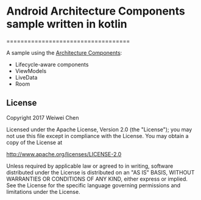# Android Architecture Components sample written in kotlin
===================================

A sample using the [Architecture Components](https://developer.android.com/arch):
- Lifecycle-aware components
- ViewModels
- LiveData
- Room

License
-------

Copyright 2017 Weiwei Chen

Licensed under the Apache License, Version 2.0 (the "License");
you may not use this file except in compliance with the License.
You may obtain a copy of the License at

   http://www.apache.org/licenses/LICENSE-2.0

Unless required by applicable law or agreed to in writing, software
distributed under the License is distributed on an "AS IS" BASIS,
WITHOUT WARRANTIES OR CONDITIONS OF ANY KIND, either express or implied.
See the License for the specific language governing permissions and
limitations under the License.